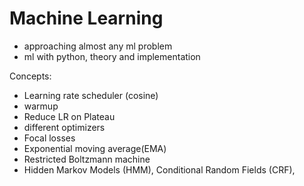 # Machine Learning

- approaching almost any ml problem
- ml with python, theory and implementation

Concepts:

- Learning rate scheduler (cosine)
- warmup
- Reduce LR on Plateau
- different optimizers
- Focal losses
- Exponential moving average(EMA)
- Restricted Boltzmann machine
- Hidden Markov Models (HMM), Conditional Random Fields (CRF),
